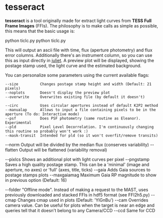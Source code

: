 # tesseract
**tesseract** is a tool originally made for extract light curves from **TESS Full Frame Images** (FFIs). The philosophy is to make calls as simple as possible, this means that the basic usage is:

  python ticlc.py <TIC ID> <TESS Sector>
  python ticlc.py <RA> <DEC> <TESS Sector>

This will output an ascii file with time, flux (aperture photometry) and flux error columns. Additionally there's an instrument column, so you can use this as input directly in [juliet](https://github.com/nespinoza/juliet). A preview plot will be displayed, showing the postage stamp used, the light curve and the estimated background.

You can personalize some parameters using the current available flags:

    --size          Changes postage stamp height and width (Default: 21 pixels)
    --noplots       Doesn't display the preview plot
    --overwrite     Overwrites existing file (by default it doesn't)

    --circ          Uses circular apertures instead of default K2P2 method
    --manualap      Allows to input a file containing pixels to be in the aperture (To do: Interactive mode)
    --psf           Does PSF photometry (same routine as Eleanor). Experimental
    --pld           Pixel Level Decorrelation. I'm continuously changing this routine so probably won't work :)
    --mask-transit  Intended for pld (so it won't overfit/remove transits)

  --norm          Output will be divided by the median flux (conserves variability)
  --flatten       Output will be flattened (variability removal)

  --pixlcs        Shows an additional plot with light curves per pixel
  --pngstamp      Saves a high quality postage stamp. This can be a 'minimal' (image and aperture, no axes) or 'full' (axes, title, ticks)
  --gaia          Adds Gaia sources to postage stamps plots
  --maxgaiamag    Maximum Gaia RP magnitude to show in previous option (Default: 16)

  --folder        "Offline mode". Instead of making a request to the MAST, uses previously downloaded and stacked FFIs in hdf5 format (see FFI2h5.py)
  --cmap          Changes cmap used in plots (Default: 'YlGnBu')
  --cam           Overrides camera value. Can be useful for plots when the target is near an edge and queries tell that it doesn't belong to any Camera/CCD
  --ccd           Same for CCD
